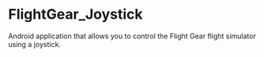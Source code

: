 # FlightGear_Joystick
Android application that allows you to control the Flight Gear flight simulator using a joystick.
